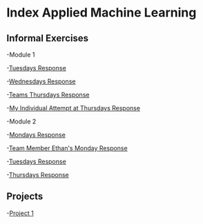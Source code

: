 # Index Applied Machine Learning

## Informal Exercises
-Module 1

-[Tuesdays Response](tues1.md)

-[Wednesdays Response](wed1.md)

-[Teams Thursdays Response](https://amanroa.github.io/data310/thurs1.html) 

-[My Individual Attempt at Thursdays Response](IndividualAttempt.md)

-Module 2

-[Mondays Response](Monday1.md)

-[Team Member Ethan's Monday Response](https://eanelson01.github.io/DATA310/mod2/monday2.html)

-[Tuesdays Response](Tuesday2.md)

-[Thursdays Response](Thursday2.md)
## Projects

-[Project 1](Project1.md)
